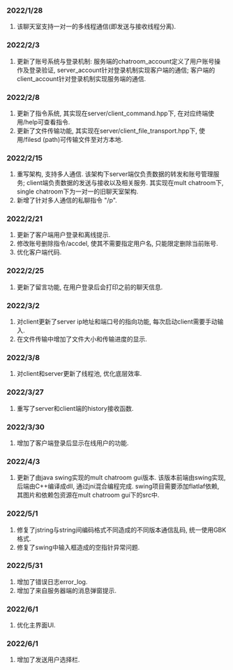 ### 2022/1/28
1. 该聊天室支持一对一的多线程通信(即发送与接收线程分离).

### 2022/2/3
1. 更新了账号系统与登录机制: 服务端的chatroom_account定义了用户账号操作及登录验证, server_account针对登录机制实现客户端的通信; 客户端的client_account针对登录机制实现服务端的通信.

### 2022/2/8
1. 更新了指令系统, 其实现在server/client_command.hpp下, 在对应终端使用/help可查看指令.
2. 更新了文件传输功能, 其实现在server/client_file_transport.hpp下, 使用/filesd (path)可传输文件至对方本地. 

### 2022/2/15
1. 重写架构, 支持多人通信. 该架构下server端仅负责数据的转发和账号管理服务; client端负责数据的发送与接收以及相关服务. 其实现在mult chatroom下, single chatroom下为一对一的旧聊天室架构. 
2. 新增了针对多人通信的私聊指令 "/p".

### 2022/2/21
1. 更新了客户端用户登录和离线提示.
2. 修改账号删除指令/accdel, 使其不需要指定用户名, 只能限定删除当前账号.
3. 优化客户端代码.

### 2022/2/25
1. 更新了留言功能, 在用户登录后会打印之前的聊天信息.

### 2022/3/2
1. 对client更新了server ip地址和端口号的指向功能, 每次启动client需要手动输入.
2. 在文件传输中增加了文件大小和传输进度的显示.

### 2022/3/8
1. 对client和server更新了线程池, 优化底层效率.

### 2022/3/27
1. 重写了server和client端的history接收函数.

### 2022/3/30
1. 增加了客户端登录后显示在线用户的功能.

### 2022/4/3
1. 更新了由java swing实现的mult chatroom gui版本. 该版本前端由swing实现, 后端由C++编译成dll, 通过jni混合编程完成. swing项目需要添加flatlaf依赖, 其图片和依赖包资源在mult chatroom gui下的src中.

### 2022/5/1
1. 修复了jstring与string间编码格式不同造成的不同版本通信乱码, 统一使用GBK格式.
2. 修复了swing中输入框造成的空指针异常问题.

### 2022/5/31
1. 增加了错误日志error_log.
2. 增加了来自服务器端的消息弹窗提示.

### 2022/6/1
1. 优化主界面UI.

### 2022/6/1
1. 增加了发送用户选择栏.